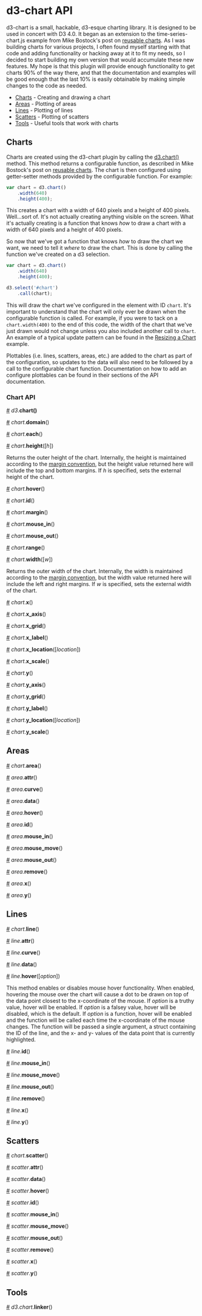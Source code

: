 # d3-chart API

d3-chart is a small, hackable, d3-esque charting library. It is designed to be used in concert with D3 4.0. It began as an extension to the time-series-chart.js example from Mike Bostock's post on [reusable charts](https://bost.ocks.org/mike/chart/). As I was building charts for various projects, I often found myself starting with that code and adding functionality or hacking away at it to fit my needs, so I decided to start building my own version that would accumulate these new features. My hope is that this plugin will provide enough functionality to get charts 90% of the way there, and that the documentation and examples will be good enough that the last 10% is easily obtainable by making simple changes to the code as needed.

* [Charts](#charts) - Creating and drawing a chart
* [Areas](#areas) - Plotting of areas
* [Lines](#lines) - Plotting of lines
* [Scatters](#scatters) - Plotting of scatters
* [Tools](#tools) - Useful tools that work with charts

## Charts

Charts are created using the d3-chart plugin by calling the <a href="#d3-chart">d3.chart()</a> method. This method returns a configurable function, as described in Mike Bostock's post on [reusable charts](https://bost.ocks.org/mike/chart/). The chart is then configured using getter-setter methods provided by the configurable function. For example:

```javascript
var chart = d3.chart()
    .width(640)
    .height(400);
```

This creates a chart with a width of 640 pixels and a height of 400 pixels. Well...sort of. It's not actually creating anything visible on the screen. What it's actually creating is a function that knows *how* to draw a chart with a width of 640 pixels and a height of 400 pixels.

So now that we've got a function that knows *how* to draw the chart we want, we need to tell it *where* to draw the chart. This is done by calling the function we've created on a d3 selection.

```javascript
var chart = d3.chart()
    .width(640)
    .height(400);

d3.select('#chart')
    .call(chart);
```

This will draw the chart we've configured in the element with ID `chart`. It's important to understand that the chart will only ever be drawn when the configurable function is called. For example, if you were to tack on a `chart.width(400)` to the end of this code, the width of the chart that we've just drawn would not change unless you also included another call to `chart`. An example of a typical update pattern can be found in the [Resizing a Chart](https://atdyer.github.io/d3-chart/examples/6.html) example.

Plottables (i.e. lines, scatters, areas, etc.) are added to the chart as part of the configuration, so updates to the data will also need to be followed by a call to the configurable chart function. Documentation on how to add an configure plottables can be found in their sections of the API documentation.

### Chart API

<a name="d3-chart" href="#d3-chart">#</a> *d3*.**chart()**

<a name="chart-domain" href="#chart-domain">#</a> *chart*.**domain**()

<a name="chart-each" href="#chart-each">#</a> *chart*.**each**()

<a name="chart-height" href="#chart-height">#</a> *chart*.**height**([*h*])

Returns the outer height of the chart. Internally, the height is maintained according to the [margin convention](http://bl.ocks.org/mbostock/3019563), but the height value returned here will include the top and bottom margins. If *h* is specified, sets the external height of the chart.

<a name="chart-hover" href="#chart-hover">#</a> *chart*.**hover**()

<a name="chart-id" href="#chart-id">#</a> *chart*.**id**()

<a name="chart-margin" href="#chart-margin">#</a> *chart*.**margin**()

<a name="chart-mouse_in" href="#chart-mouse_in">#</a> *chart*.**mouse_in**()

<a name="chart-mouse_out" href="#chart-mouse_out">#</a> *chart*.**mouse_out**()

<a name="chart-range" href="#chart-range">#</a> *chart*.**range**()

<a name="chart-width" href="#chart-width">#</a> *chart*.**width**([*w*])

Returns the outer width of the chart. Internally, the width is maintained according to the [margin convention](http://bl.ocks.org/mbostock/3019563), but the width value returned here will include the left and right margins. If *w* is specified, sets the external width of the chart.

<a name="chart-x" href="#chart-x">#</a> *chart*.**x**()

<a name="chart-x_axis" href="#chart-x_axis">#</a> *chart*.**x_axis**()

<a name="chart-x_grid" href="#chart-x_grid">#</a> *chart*.**x_grid**()

<a name="chart-x_label" href="#chart-x_label">#</a> *chart*.**x_label**()

<a name="chart-x_location" href="#chart-x_location">#</a> *chart*.**x_location**([*location*])

<a name="chart-x_scale" href="#chart-x_scale">#</a> *chart*.**x_scale**()

<a name="chart-y" href="#chart-y">#</a> *chart*.**y**()

<a name="chart-y_axis" href="#chart-y_axis">#</a> *chart*.**y_axis**()

<a name="chart-y_grid" href="#chart-y_grid">#</a> *chart*.**y_grid**()

<a name="chart-y_label" href="#chart-y_label">#</a> *chart*.**y_label**()

<a name="chart-y_location" href="#chart-y_location">#</a> *chart*.**y_location**([*location*])

<a name="chart-y_scale" href="#chart-y_location">#</a> *chart*.**y_scale**()

## Areas

<a name="chart-area" href="#chart-area">#</a> *chart*.**area**()

<a name="area-attr" href="#area-attr">#</a> *area*.**attr**()

<a name="area-curve" href="#area-curve">#</a> *area*.**curve**()

<a name="area-data" href="#area-data">#</a> *area*.**data**()

<a name="area-hover" href="#area-hover">#</a> *area*.**hover**()

<a name="area-id" href="#area-id">#</a> *area*.**id**()

<a name="area-mouse_in" href="#area-mouse_in">#</a> *area*.**mouse_in**()

<a name="area-mouse_move" href="#area-mouse_move">#</a> *area*.**mouse_move**()

<a name="area-mouse_out" href="#area-mouse_out">#</a> *area*.**mouse_out**()

<a name="area-remove" href="#area-remove">#</a> *area*.**remove**()

<a name="area-x" href="#area-x">#</a> *area*.**x**()

<a name="area-y" href="#area-y">#</a> *area*.**y**()


## Lines

<a name="chart-line" href="#chart-line">#</a> *chart*.**line**()

<a name="line-attr" href="#line-attr">#</a> *line*.**attr**()

<a name="line-curve" href="#line-curve">#</a> *line*.**curve**()

<a name="line-data" href="#line-data">#</a> *line*.**data**()

<a name="line-hover" href="#line-hover">#</a> *line*.**hover**([*option*])

This method enables or disables mouse hover functionality. When enabled, hovering the mouse over the chart will cause a dot to be drawn on top of the data point closest to the x-coordinate of the mouse. If _option_ is a truthy value, hover will be enabled. If _option_ is a falsey value, hover will be disabled, which is the default. If _option_ is a function, hover will be enabled and the function will be called each time the x-coordinate of the mouse changes. The function will be passed a single argument, a struct containing the ID of the line, and the x- and y- values of the data point that is currently highlighted.

<a name="line-id" href="#line-id">#</a> *line*.**id**()

<a name="line-mouse_in" href="#line-mouse_in">#</a> *line*.**mouse_in**()

<a name="line-mouse_move" href="#line-mouse_move">#</a> *line*.**mouse_move**()

<a name="line-mouse_out" href="#line-mouse_out">#</a> *line*.**mouse_out**()

<a name="line-remove" href="#line-remove">#</a> *line*.**remove**()

<a name="line-x" href="#area-x">#</a> *line*.**x**()

<a name="line-y" href="#area-y">#</a> *line*.**y**()

## Scatters

<a name="chart-scatter" href="#chart-scatter">#</a> *chart*.**scatter**()

<a name="scatter-attr" href="#scatter-attr">#</a> *scatter*.**attr**()

<a name="scatter-data" href="#scatter-data">#</a> *scatter*.**data**()

<a name="scatter-hover" href="#scatter-hover">#</a> *scatter*.**hover**()

<a name="scatter-id" href="#scatter-id">#</a> *scatter*.**id**()

<a name="scatter-mouse_in" href="#scatter-mouse_in">#</a> *scatter*.**mouse_in**()

<a name="scatter-mouse_move" href="#scatter-mouse_move">#</a> *scatter*.**mouse_move**()

<a name="scatter-mouse_out" href="#scatter-mouse_out">#</a> *scatter*.**mouse_out**()

<a name="scatter-remove" href="#scatter-remove">#</a> *scatter*.**remove**()

<a name="scatter-x" href="#scatter-x">#</a> *scatter*.**x**()

<a name="scatter-y" href="#scatter-y">#</a> *scatter*.**y**()

## Tools

<a name="d3-chart-linker" href="#d3-chart-linker">#</a> *d3*.*chart*.**linker**()